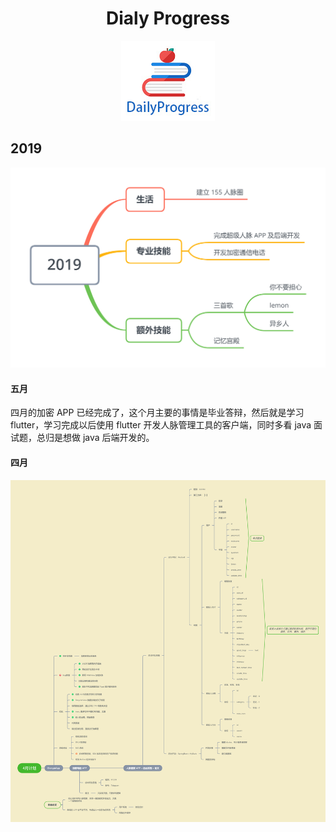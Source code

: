 <h1 align="center">Dialy Progress</h1>

<p align="center">
<a href="https://github.com/ThomasLeedev/DailyProgress" target="_blank">
	<img src="https://github.com/ThomasLeedev/DailyProgress/blob/master/img/logo.jpg" width=""/>
</a>
</p>

## 2019

<div align="center">
<img src="https://github.com/ThomasLeedev/DailyProgress/blob/master/img/2019.png">
</div>

#### 五月

四月的加密 APP 已经完成了，这个月主要的事情是毕业答辩，然后就是学习 flutter，学习完成以后使用 flutter 开发人脉管理工具的客户端，同时多看 java 面试题，总归是想做 java 后端开发的。

#### 四月

<div align="center">
<img src="https://github.com/ThomasLeedev/DailyProgress/blob/master/img/2019_04.png">
</div>
